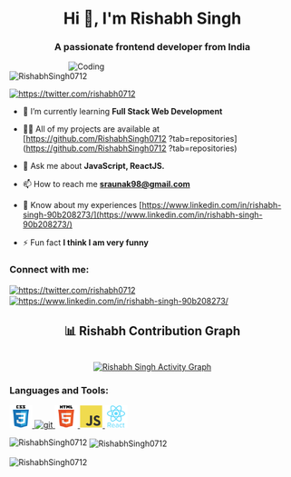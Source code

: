 <h1 align="center">Hi 👋, I'm Rishabh Singh</h1>
<h3 align="center">A passionate frontend developer from India</h3>
<img align="right" alt="Coding" width="400" src="https://img.freepik.com/free-vector/hacker-operating-laptop-cartoon-icon-illustration-technology-icon-concept-isolated-flat-cartoon-style_138676-2387.jpg?w=360")

<p align="left"> <img src="https://komarev.com/ghpvc/?username=RishabhSingh0712
&label=Profile%20views&color=0e75b6&style=flat" alt="RishabhSingh0712
" /> </p>

<p align="left"> <a href="https://twitter.com/https://twitter.com/rishabh0712" target="blank"><img src="https://img.shields.io/twitter/follow/https://twitter.com/rishabh0712?logo=twitter&style=for-the-badge" alt="https://twitter.com/rishabh0712" /></a> </p>

- 🌱 I’m currently learning **Full Stack Web Development**

- 👨‍💻 All of my projects are available at [https://github.com/RishabhSingh0712
?tab=repositories](https://github.com/RishabhSingh0712
?tab=repositories)

- 💬 Ask me about **JavaScript, ReactJS.**

- 📫 How to reach me **sraunak98@gmail.com**

- 📄 Know about my experiences [https://www.linkedin.com/in/rishabh-singh-90b208273/](https://www.linkedin.com/in/rishabh-singh-90b208273/)

- ⚡ Fun fact **I think I am very funny**

<h3 align="left">Connect with me:</h3>
<p align="left">
<a href="https://twitter.com/https://twitter.com/rishabh0712" target="blank"><img align="center" src="https://raw.githubusercontent.com/rahuldkjain/github-profile-readme-generator/master/src/images/icons/Social/twitter.svg" alt="https://twitter.com/rishabh0712" height="30" width="40" /></a>
<a href="https://linkedin.com/in/https://www.linkedin.com/in/rishabh-singh-90b208273/" target="blank"><img align="center" src="https://raw.githubusercontent.com/rahuldkjain/github-profile-readme-generator/master/src/images/icons/Social/linked-in-alt.svg" alt="https://www.linkedin.com/in/rishabh-singh-90b208273/" height="30" width="40" /></a>
</p>
<div align="center">
    <h2>📊 Rishabh Contribution Graph</h2>
    <br><a href="https://github.com/RishabhSingh0712
"><img alt="Rishabh Singh Activity Graph" src="https://ghactivity.mrayush.me/graph?username=RishabhSingh0712&bg_color=d3c0ca&color=000000&line=d709ca&point=d01616&area=true&hide_border=true" title="Contribution Graph"/></a>
</div>

<h3 align="left">Languages and Tools:</h3>
<p align="left"> <a href="https://www.w3schools.com/css/" target="_blank" rel="noreferrer"> <img src="https://raw.githubusercontent.com/devicons/devicon/master/icons/css3/css3-original-wordmark.svg" alt="css3" width="40" height="40"/> </a> <a href="https://git-scm.com/" target="_blank" rel="noreferrer"> <img src="https://www.vectorlogo.zone/logos/git-scm/git-scm-icon.svg" alt="git" width="40" height="40"/> </a> <a href="https://www.w3.org/html/" target="_blank" rel="noreferrer"> <img src="https://raw.githubusercontent.com/devicons/devicon/master/icons/html5/html5-original-wordmark.svg" alt="html5" width="40" height="40"/> </a> <a href="https://developer.mozilla.org/en-US/docs/Web/JavaScript" target="_blank" rel="noreferrer"> <img src="https://raw.githubusercontent.com/devicons/devicon/master/icons/javascript/javascript-original.svg" alt="javascript" width="40" height="40"/> </a> <a href="https://reactjs.org/" target="_blank" rel="noreferrer"> <img src="https://raw.githubusercontent.com/devicons/devicon/master/icons/react/react-original-wordmark.svg" alt="react" width="40" height="40"/> </a> </p>

<p><img align="left" src="https://github-readme-stats.vercel.app/api/top-langs?username=RishabhSingh0712
&show_icons=true&locale=en&layout=compact" alt="RishabhSingh0712
" /></p>

<p>&nbsp;<img align="center" src="https://github-readme-stats.vercel.app/api?username=RishabhSingh0712
&show_icons=true&locale=en" alt="RishabhSingh0712
" /></p>

<p><img align="center" src="https://github-readme-streak-stats.herokuapp.com/?user=RishabhSingh0712
&" alt="RishabhSingh0712
" /></p>








